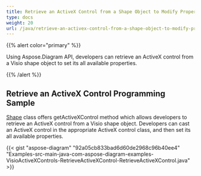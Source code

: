 ```yaml
---
title: Retrieve an ActiveX Control from a Shape Object to Modify Properties
type: docs
weight: 20
url: /java/retrieve-an-activex-control-from-a-shape-object-to-modify-properties/
---
```


{{% alert color="primary" %}} 

Using Aspose.Diagram API, developers can retrieve an ActiveX control from a Visio shape object to set its all available properties.

{{% /alert %}} 
## **Retrieve an ActiveX Control Programming Sample**
[Shape](https://apireference.aspose.com/diagram/java/com.aspose.diagram/shape) class offers getActiveXControl method which allows developers to retrieve an ActiveX control from a Visio shape object. Developers can cast an ActiveX control in the appropriate ActiveX control class, and then set its all available properties.

{{< gist "aspose-diagram" "92a05cb833bad6d60de2968c96b40ee4" "Examples-src-main-java-com-aspose-diagram-examples-VisioActiveXControls-RetrieveActiveXControl-RetrieveActiveXControl.java" >}}
